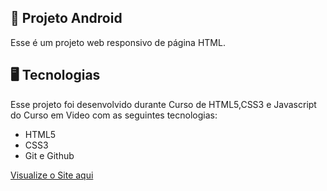 ## 🤖 Projeto Android
Esse é um projeto web responsivo de página HTML.
## 🖥️ Tecnologias
Esse projeto foi desenvolvido durante Curso de HTML5,CSS3 e Javascript do Curso em Video com as seguintes tecnologias:

- HTML5
- CSS3
- Git e Github

<a href="https://brunosts94.github.io/MeuPortifolio/Projeto%20Android/ProjAndroid.html" target="_blank"> Visualize o Site aqui